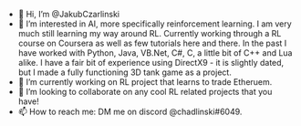 - 👋 Hi, I’m @JakubCzarlinski
- 👀 I’m interested in AI, more specifically reinforcement learning. I am very much still learning my way around RL.  Currently working through a RL course on Coursera as well as few tutorials here and there. In the past I have worked with Python, Java, VB.Net, C#, C, a little bit of C++ and Lua alike. I have a fair bit of experience using DirectX9 - it is slightly dated, but I made a fully functioning 3D tank game as a project.
- 🌱 I’m currently working on RL project that learns to trade Etheruem.
- 💞️ I’m looking to collaborate on any cool RL related projects that you have!
- 📫 How to reach me: DM me on discord @chadlinski#6049.

<!---
JakubCzarlinski/JakubCzarlinski is a ✨ special ✨ repository because its `README.md` (this file) appears on your GitHub profile.
You can click the Preview link to take a look at your changes.
--->
